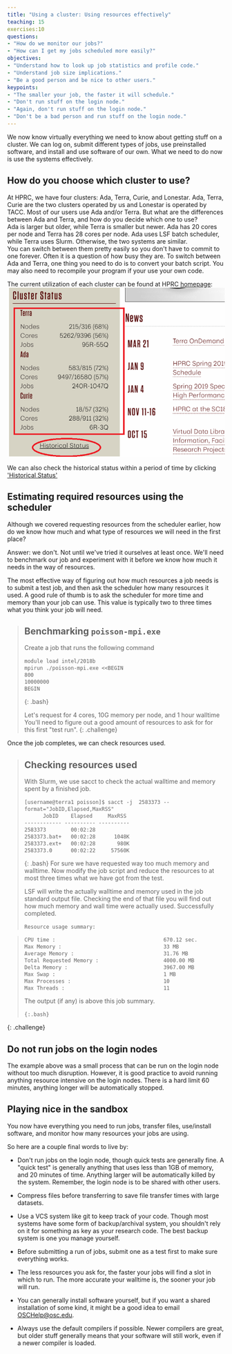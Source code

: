```yaml
---
title: "Using a cluster: Using resources effectively"
teaching: 15
exercises:10 
questions:
- "How do we monitor our jobs?"
- "How can I get my jobs scheduled more easily?" 
objectives:
- "Understand how to look up job statistics and profile code."
- "Understand job size implications."
- "Be a good person and be nice to other users."
keypoints:
- "The smaller your job, the faster it will schedule."
- "Don't run stuff on the login node."
- "Again, don't run stuff on the login node."
- "Don't be a bad person and run stuff on the login node."
---
```


We now know virtually everything we need to know about getting stuff on a cluster.
We can log on, submit different types of jobs, use preinstalled software, 
and install and use software of our own.
What we need to do now is use the systems effectively.

## How do you choose which cluster to use?

At HPRC, we have four clusters: Ada, Terra, Curie, and Lonestar. Ada, Terra, Curie are the two clusters operated by us and Lonestar
is operated by TACC. Most of our users use Ada and/or Terra. But what are the differences between Ada and Terra, and how do you decide which one to use?  
Ada is larger but older, while Terra is smaller but newer. Ada has 20 cores per node and Terra has 28 cores per node. Ada uses LSF batch scheduler, while Terra uses Slurm. 
Otherwise, the two systems are similar.  
You can switch between them pretty easily so you don't have to commit to one forever. 
Often it is a question of how busy they are. 
To switch between Ada and Terra, one thing you need to do is to convert your batch script. You may also need to recompile your program if your use your own code.  

The current utilization of each cluster can be found at HPRC [homepage](hprc.tamu.edu):
![Current cluster utilization](../files/ClusterStatus.png)

We can also check the historical status within a period of time by clicking ['Historical Status'](https://hprc.tamu.edu/stats/history.html)
## Estimating required resources using the scheduler

Although we covered requesting resources from the scheduler earlier,
how do we know how much and what type of resources we will need in the first place?

Answer: we don't. 
Not until we've tried it ourselves at least once.
We'll need to benchmark our job and experiment with it before
we know how much it needs in the way of resources.

The most effective way of figuring out how much resources a job needs is to submit a test job,
and then ask the scheduler how many resources it used.
A good rule of thumb is to ask the scheduler for more time and memory than your job can use.
This value is typically two to three times what you think your job will need.

> ## Benchmarking `poisson-mpi.exe`
> Create a job that runs the following command 
> ```
> module load intel/2018b
> mpirun ./poisson-mpi.exe <<BEGIN
> 800
> 10000000
> BEGIN
> ```
> {: .bash}
> 
> Let's request for 4 cores, 10G memory per node, and 1 hour walltime 
> You'll need to figure out a good amount of resources to ask for for this first "test run".
{: .challenge}

Once the job completes, we can check resources used. 

> ## Checking resources used
> With Slurm, we use sacct to check the actual walltime and memory spent by a finished job. 
> ```
> [username@terra1 poisson]$ sacct -j  2583373 --format="JobID,Elapsed,MaxRSS"
>       JobID    Elapsed     MaxRSS
> ------------ ---------- ----------
> 2583373        00:02:28
> 2583373.bat+   00:02:28      1048K
> 2583373.ext+   00:02:28       980K
> 2583373.0      00:02:22     57560K
> 
> ```
> {: .bash}
> For sure we have requested way too much memory and walltime. Now modify the job script and reduce the resources to at most three times what we have got from the test.
>
> LSF will write the actually walltime and memory used in the job standard output file. Checking the end of that file you will find out how much memory and wall time were actually used.
> Successfully completed.
> ```
> Resource usage summary:

>     CPU time :                                   670.12 sec.
>     Max Memory :                                 33 MB
>     Average Memory :                             31.76 MB
>     Total Requested Memory :                     4000.00 MB
>     Delta Memory :                               3967.00 MB
>     Max Swap :                                   1 MB
>     Max Processes :                              10
>     Max Threads :                                11
> 
> The output (if any) is above this job summary.
> ```
> {:.bash}
{: .challenge}


## Do not run jobs on the login nodes

The example above was a small process that can be run on the login node without too much disruption. However, it
is good practice to avoid running anything resource intensive on the login nodes. There is a hard limit 
60 minutes, anything longer will be automatically stopped.

## Playing nice in the sandbox

You now have everything you need to run jobs, transfer files, use/install software,
and monitor how many resources your jobs are using.

So here are a couple final words to live by:

* Don't run jobs on the login node, though quick tests are generally fine. 
  A "quick test" is generally anything that uses less than 1GB of memory, and 20 minutes of time.
  Anything larger will be automatically killed by the system. Remember, the login node is to 
  be shared with other users. 

* Compress files before transferring to save file transfer times with large datasets.

* Use a VCS system like git to keep track of your code. Though most systems have some form
  of backup/archival system, you shouldn't rely on it for something as key as your research code.
  The best backup system is one you manage yourself.

* Before submitting a run of jobs, submit one as a test first to make sure everything works.

* The less resources you ask for, the faster your jobs will find a slot in which to run.
  The more accurate your walltime is, the sooner your job will run.

* You can generally install software yourself, but if you want a shared installation of some kind,
  it might be a good idea to email OSCHelp@osc.edu.

* Always use the default compilers if possible. Newer compilers are great, but older stuff generally
  means that your software will still work, even if a newer compiler is loaded.

